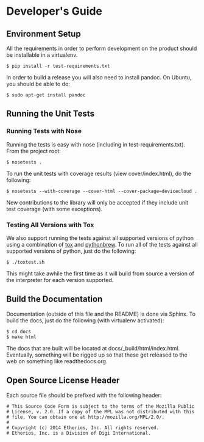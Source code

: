 Developer's Guide
=================

Environment Setup
-----------------

All the requirements in order to perform development on the product
should be installable in a virtualenv.

    $ pip install -r test-requirements.txt

In order to build a release you will also need to install pandoc.  On
Ubuntu, you should be able to do:

    $ sudo apt-get install pandoc


Running the Unit Tests
----------------------

### Running Tests with Nose

Running the tests is easy with nose (including in
test-requirements.txt).  From the project root:

    $ nosetests .

To run the unit tests with coverage results (view cover/index.html),
do the following:

    $ nosetests --with-coverage --cover-html --cover-package=devicecloud .

New contributions to the library will only be accepted if they include
unit test coverage (with some exceptions).

### Testing All Versions with Tox

We also support running the tests against all supported versions of
python using a combination of [tox]() and [pythonbrew]().  To run all
of the tests against all supported versions of python, just do the
following:

    $ ./toxtest.sh

This might take awhile the first time as it will build from source a
version of the interpreter for each version supported.


Build the Documentation
-----------------------

Documentation (outside of this file and the README) is done via
Sphinx.  To build the docs, just do the following (with virtualenv
activated):

    $ cd docs
    $ make html

The docs that are built will be located at
docs/_build/html/index.html.  Eventually, something will be rigged up
so that these get released to the web on something like
readthedocs.org.


Open Source License Header
--------------------------

Each source file should be prefixed with the following header:

    # This Source Code Form is subject to the terms of the Mozilla Public
    # License, v. 2.0. If a copy of the MPL was not distributed with this
    # file, You can obtain one at http://mozilla.org/MPL/2.0/.
    #
    # Copyright (c) 2014 Etherios, Inc. All rights reserved.
    # Etherios, Inc. is a Division of Digi International.
